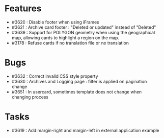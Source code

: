 # Features

- #3620 : Disable footer when using iFrames
- #3621 : Archive card footer : "Deleted or updated" instead of "Deleted"
- #3639 : Support for POLYGON geometry when using the geographical map, allowing cards to highlight a region on the map.
- #3178 : Refuse cards if no translation file or no translation

# Bugs

- #3632 : Correct invalid CSS style property
- #3630 : Archives and Logging page : filter is applied on pagination change
- #3651 : In usercard, sometimes template does not change when changing process

# Tasks

- #3619 : Add margin-right and margin-left in external application example
